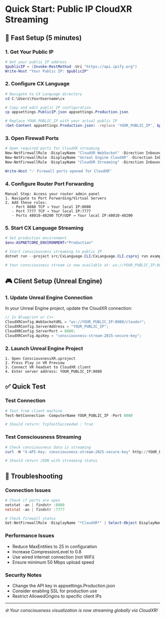 # Quick Start: Public IP CloudXR Streaming

## 🚀 Fast Setup (5 minutes)

### **1. Get Your Public IP**
```powershell
# Get your public IP address
$publicIP = (Invoke-RestMethod -Uri "https://api.ipify.org")
Write-Host "Your Public IP: $publicIP"
```

### **2. Configure CX Language**
```powershell
# Navigate to CX Language directory
cd C:\Users\YourUsername\cx

# Copy and edit public IP configuration
cp appsettings.PublicIP.json appsettings.Production.json

# Replace YOUR_PUBLIC_IP with your actual public IP
(Get-Content appsettings.Production.json) -replace 'YOUR_PUBLIC_IP', $publicIP | Set-Content appsettings.Production.json
```

### **3. Open Firewall Ports**
```powershell
# Open required ports for CloudXR streaming
New-NetFirewallRule -DisplayName "CloudXR WebSocket" -Direction Inbound -Protocol TCP -LocalPort 8080 -Action Allow
New-NetFirewallRule -DisplayName "Unreal Engine CloudXR" -Direction Inbound -Protocol TCP -LocalPort 7777 -Action Allow
New-NetFirewallRule -DisplayName "CloudXR Streaming" -Direction Inbound -Protocol TCP -LocalPort 48010-48200 -Action Allow

Write-Host "✅ Firewall ports opened for CloudXR"
```

### **4. Configure Router Port Forwarding**
```
Manual Step: Access your router admin panel
1. Navigate to Port Forwarding/Virtual Servers
2. Add these rules:
   - Port 8080 TCP → Your local IP:8080
   - Port 7777 TCP → Your local IP:7777
   - Ports 48010-48200 TCP/UDP → Your local IP:48010-48200
```

### **5. Start CX Language Streaming**
```powershell
# Set production environment
$env:ASPNETCORE_ENVIRONMENT="Production"

# Start consciousness streaming to public IP
dotnet run --project src/CxLanguage.CLI/CxLanguage.CLI.csproj run examples/visualization/cloudxr_consciousness_stream.cx

# Your consciousness stream is now available at: ws://YOUR_PUBLIC_IP:8080/cloudxr
```

## 🎮 Client Setup (Unreal Engine)

### **1. Update Unreal Engine Connection**
In your Unreal Engine project, update the CloudXR connection:

```cpp
// In Blueprint or C++
CloudXRConfig.WebSocketURL = "ws://YOUR_PUBLIC_IP:8080/cloudxr";
CloudXRConfig.ServerAddress = "YOUR_PUBLIC_IP";
CloudXRConfig.ServerPort = 8080;
CloudXRConfig.ApiKey = "consciousness-stream-2025-secure-key";
```

### **2. Launch Unreal Engine Project**
```
1. Open ConsciousnessXR.uproject
2. Press Play in VR Preview
3. Connect VR headset to CloudXR client
4. Enter server address: YOUR_PUBLIC_IP:8080
```

## ✅ Quick Test

### **Test Connection**
```powershell
# Test from client machine
Test-NetConnection -ComputerName YOUR_PUBLIC_IP -Port 8080

# Should return: TcpTestSucceeded : True
```

### **Test Consciousness Streaming**
```powershell
# Check consciousness data is streaming
curl -H "X-API-Key: consciousness-stream-2025-secure-key" http://YOUR_PUBLIC_IP:8080/health

# Should return JSON with streaming status
```

## 🔧 Troubleshooting

### **Connection Issues**
```powershell
# Check if ports are open
netstat -an | findstr :8080
netstat -an | findstr :7777

# Check firewall status
Get-NetFirewallRule -DisplayName "*CloudXR*" | Select-Object DisplayName,Enabled,Direction
```

### **Performance Issues**
- Reduce MaxEntities to 25 in configuration
- Increase CompressionLevel to 0.8
- Use wired internet connection (not WiFi)
- Ensure minimum 50 Mbps upload speed

### **Security Notes**
- Change the API key in appsettings.Production.json
- Consider enabling SSL for production use
- Restrict AllowedOrigins to specific client IPs

---

*🌐 Your consciousness visualization is now streaming globally via CloudXR!*
